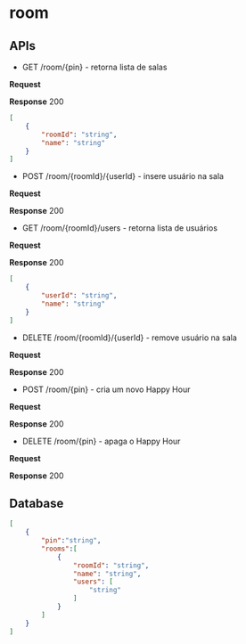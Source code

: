 # room
## APIs
- GET /room/{pin} - retorna lista de salas

**Request**	

**Response**
200
```json 
[
	{
		"roomId": "string",
		"name": "string"
	}
]
```

- POST /room/{roomId}/{userId} - insere usuário na sala  

**Request**	

**Response**
200

- GET /room/{roomId}/users - retorna lista de usuários

**Request**	

**Response**
200
```json 
[
	{
		"userId": "string",
		"name": "string"
	}
]
```

- DELETE /room/{roomId}/{userId} - remove usuário na sala

**Request**	

**Response**
200

- POST /room/{pin} - cria um novo Happy Hour

**Request**	

**Response**
200

- DELETE /room/{pin} - apaga o Happy Hour

**Request**	

**Response**
200

## Database
```json
[
	{
		"pin":"string",
		"rooms":[
			{
				"roomId": "string",
				"name": "string",
				"users": [
					"string"
				]
			}	
		]
	}
]
```